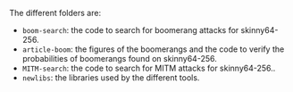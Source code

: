 The different folders are:
- `boom-search`: the code to search for boomerang attacks for skinny64-256.
- `article-boom`: the figures of the boomerangs and the code to verify the probabilities of boomerangs found on skinny64-256.
- `MITM-search`: the code to search for MITM attacks for skinny64-256..
- `newlibs`: the libraries used by the different tools. 

